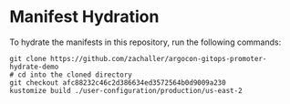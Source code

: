 # Manifest Hydration

To hydrate the manifests in this repository, run the following commands:

```shell
git clone https://github.com/zachaller/argocon-gitops-promoter-hydrate-demo
# cd into the cloned directory
git checkout afc88232c46c2d386634ed3572564b0d9009a230
kustomize build ./user-configuration/production/us-east-2
```
